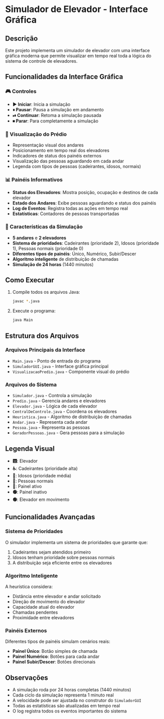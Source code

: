 # Simulador de Elevador - Interface Gráfica

## Descrição

Este projeto implementa um simulador de elevador com uma interface gráfica moderna que permite visualizar em tempo real toda a lógica do sistema de controle de elevadores.

## Funcionalidades da Interface Gráfica

### 🎮 Controles
- **▶ Iniciar**: Inicia a simulação
- **⏸ Pausar**: Pausa a simulação em andamento
- **⏯ Continuar**: Retoma a simulação pausada
- **⏹ Parar**: Para completamente a simulação

### 🏢 Visualização do Prédio
- Representação visual dos andares
- Posicionamento em tempo real dos elevadores
- Indicadores de status dos painéis externos
- Visualização das pessoas aguardando em cada andar
- Legenda com tipos de pessoas (cadeirantes, idosos, normais)

### 📊 Painéis Informativos
- **Status dos Elevadores**: Mostra posição, ocupação e destinos de cada elevador
- **Estado dos Andares**: Exibe pessoas aguardando e status dos painéis
- **Log de Eventos**: Registra todas as ações em tempo real
- **Estatísticas**: Contadores de pessoas transportadas

### 🎯 Características da Simulação
- **5 andares** e **2 elevadores**
- **Sistema de prioridades**: Cadeirantes (prioridade 2), Idosos (prioridade 1), Pessoas normais (prioridade 0)
- **Diferentes tipos de painéis**: Único, Numérico, Subir/Descer
- **Algoritmo inteligente** de distribuição de chamadas
- **Simulação de 24 horas** (1440 minutos)

## Como Executar

1. Compile todos os arquivos Java:
   ```bash
   javac *.java
   ```

2. Execute o programa:
   ```bash
   java Main
   ```

## Estrutura dos Arquivos

### Arquivos Principais da Interface
- `Main.java` - Ponto de entrada do programa
- `SimuladorGUI.java` - Interface gráfica principal
- `VisualizacaoPredio.java` - Componente visual do prédio

### Arquivos do Sistema
- `Simulador.java` - Controla a simulação
- `Predio.java` - Gerencia andares e elevadores
- `Elevador.java` - Lógica de cada elevador
- `CentralDeControle.java` - Coordena os elevadores
- `Heuristica.java` - Algoritmo de distribuição de chamadas
- `Andar.java` - Representa cada andar
- `Pessoa.java` - Representa as pessoas
- `GeradorPessoas.java` - Gera pessoas para a simulação

## Legenda Visual

- **🛗**: Elevador
- **♿**: Cadeirantes (prioridade alta)
- **👴**: Idosos (prioridade média)
- **👤**: Pessoas normais
- **🔴**: Painel ativo
- **🟢**: Painel inativo
- **🟢**: Elevador em movimento

## Funcionalidades Avançadas

### Sistema de Prioridades
O simulador implementa um sistema de prioridades que garante que:
1. Cadeirantes sejam atendidos primeiro
2. Idosos tenham prioridade sobre pessoas normais
3. A distribuição seja eficiente entre os elevadores

### Algoritmo Inteligente
A heurística considera:
- Distância entre elevador e andar solicitado
- Direção de movimento do elevador
- Capacidade atual do elevador
- Chamadas pendentes
- Proximidade entre elevadores

### Painéis Externos
Diferentes tipos de painéis simulam cenários reais:
- **Painel Único**: Botão simples de chamada
- **Painel Numérico**: Botões para cada andar
- **Painel Subir/Descer**: Botões direcionais

## Observações

- A simulação roda por 24 horas completas (1440 minutos)
- Cada ciclo da simulação representa 1 minuto real
- A velocidade pode ser ajustada no construtor do `SimuladorGUI`
- Todas as estatísticas são atualizadas em tempo real
- O log registra todos os eventos importantes do sistema 